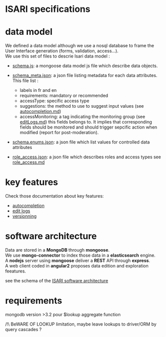 # ISARI specifications 

# data model

We defined a data model although we use a nosql database to frame the User Interface generation (forms, validation, access...).  
We use this set of files to descrie Isari data model : 

- [schema.js](schema.js): a mongoose data model js file which describe data objects.
- [schema_meta.json](schema.meta.json): a json file listing metadata for each data attributes. This file list :
	
	- labels in fr and en
	- requirements: mandatory or recommended
	- accessType: specific access type
	- suggestions: the method to use to suggest input values (see [autocompletion.md](docs/autocompletion.md))
	- accessMonitoring: a tag indicating the monitoring group (see [editLogs.md](docs/editLogs.md)) this fields belongs to. It implies that corresponding fields should be monitored and should trigger sepcific action when modified (report for post-moderation).  

- [schema.enums.json](schema.enums.json): a json file which list values for controlled data attributes
- [role_access.json](role_access.json): a json file which describes roles and access types see [role_access.md](docs/role_access.md)

# key features

Check those documentation about key features:

- [autocompletion](docs/autocompletion.md)
- [edit logs](docs/editlogs.md)
- [versionning](docs/versionning.md) 

# software architecture

Data are stored in a **MongoDB** through **mongoose**.  
We use **mongo-connector** to index those data in a **elasticsearch** engine.  
A **nodejs** server using **mongoose** deliver a **REST** API through **express**.  
A web client coded in **angular2** proposes data edition and exploration feeatures.

see the schema of the [ISARI software architecture](docs/ISARI_software_architecture.svg)

# requirements

mongodb version >3.2 pour $lookup aggregate function

/!\ BeWARE OF LOOKUP limitation, maybe leave lookups to driver/ORM by query cascades ?
